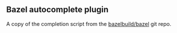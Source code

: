 ## Bazel autocomplete plugin

A copy of the completion script from the
[bazelbuild/bazel](https://bazel.build/install/completion#zsh)
git repo.
